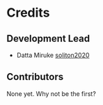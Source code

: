 # Credits

## Development Lead

- Datta Miruke [soliton2020](https://github.com/soliton2020)

## Contributors

None yet. Why not be the first?